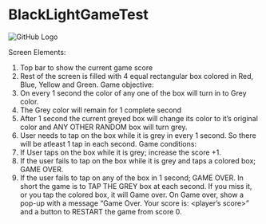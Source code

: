 # BlackLightGameTest

![GitHub Logo](https://lh3.googleusercontent.com/Jopej4VW1EXFJtEDcUW6T95Cde_oZqw7yW9IU3xn42gSZg2RA14Wsyr_DAMer5qw0glG-w=s85)


Screen Elements:
1. Top bar to show the current game score
2. Rest of the screen is filled with 4 equal rectangular box colored in Red, Blue, Yellow and
Green.
Game objective:
1. On every 1 second the color of any one of the box will turn in to Grey color.
2. The Grey color will remain for 1 complete second
3. After 1 second the current greyed box will change its color to it’s original color and ANY
OTHER RANDOM box will turn grey.
4. User needs to tap on the box while it is grey in every 1 second. So there will be atleast 1 tap
in each second.
Game conditions:
1. If User taps on the box while it is grey; increase the score +1.
2. If the user fails to tap on the box while it is grey and taps a colored box; GAME OVER.
3. If the user fails to tap on any of the box in 1 second; GAME OVER.
In short the game is to TAP THE GREY box at each second. If you miss it, or you tap the colored box,
it will Game over.
On Game over, show a pop-up with a message “Game Over. Your score is: <player’s score>” and a
button to RESTART the game from score 0.
